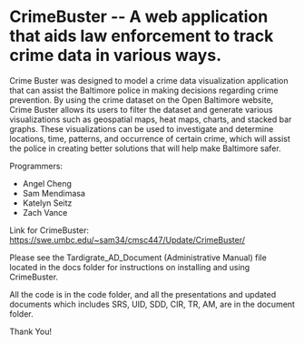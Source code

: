 # CrimeBuster -- A web application that aids law enforcement to track crime data in various ways.


Crime Buster was designed to model a crime data visualization application that can assist the Baltimore 
police in making decisions regarding crime prevention. By using the crime dataset on the Open Baltimore website, 
Crime Buster allows its users to filter the dataset and generate various visualizations such as geospatial maps, heat maps, charts, 
and stacked bar graphs. These visualizations can be used to investigate and determine locations, time, patterns, 
and occurrence of certain crime, which will assist the police in creating better solutions that will help make Baltimore safer. 

Programmers:
- 	Angel Cheng 
-	Sam Mendimasa 
-	Katelyn Seitz 
-	Zach Vance 

Link for CrimeBuster: https://swe.umbc.edu/~sam34/cmsc447/Update/CrimeBuster/

Please see the Tardigrate_AD_Document (Administrative Manual) file located in the docs folder for instructions on installing and using CrimeBuster.

All the code is in the code folder, and all the presentations and updated documents which includes SRS, UID, SDD, CIR, TR, AM, are in the document folder. 

Thank You!
